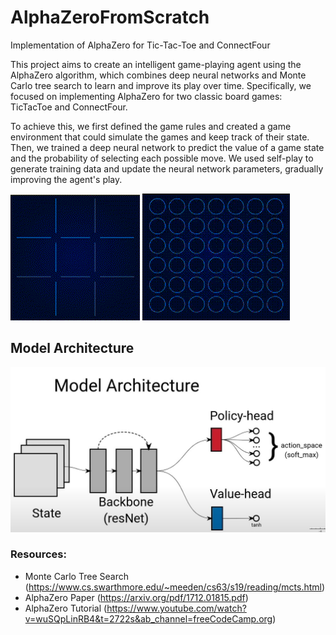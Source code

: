 # AlphaZeroFromScratch

Implementation of AlphaZero for Tic-Tac-Toe and ConnectFour

This project aims to create an intelligent game-playing agent using the AlphaZero algorithm, which combines deep neural networks and Monte Carlo tree search to learn and improve its play over time. Specifically, we focused on implementing AlphaZero for two classic board games: TicTacToe and ConnectFour.

To achieve this, we first defined the game rules and created a game environment that could simulate the games and keep track of their state. Then, we trained a deep neural network to predict the value of a game state and the probability of selecting each possible move. We used self-play to generate training data and update the neural network parameters, gradually improving the agent's play.

![tictactoe](https://raw.githubusercontent.com/foersterrobert/AlphaZero/master/assets/tictactoe.gif)
![connectfour](https://raw.githubusercontent.com/foersterrobert/AlphaZero/master/assets/connectfour.gif)



## Model Architecture

<img src="https://github.com/tomasbourdain/AlphaZeroFromScratch/blob/main/assets/Model_Architecture.jpg" width="700"/>

### Resources:
- Monte Carlo Tree Search (https://www.cs.swarthmore.edu/~meeden/cs63/s19/reading/mcts.html)
- AlphaZero Paper (https://arxiv.org/pdf/1712.01815.pdf)
- AlphaZero Tutorial (https://www.youtube.com/watch?v=wuSQpLinRB4&t=2722s&ab_channel=freeCodeCamp.org)
